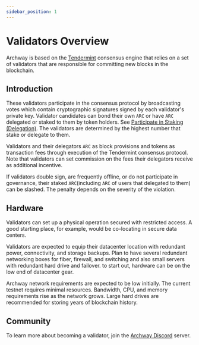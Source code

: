 ```yaml
---
sidebar_position: 1
---
```


# Validators Overview

Archway is based on the [Tendermint](https://github.com/tendermint/tendermint/tree/master/docs/introduction) consensus engine that relies on a set of validators that are responsible for committing new blocks in the blockchain. 

## Introduction

These validators participate in the consensus protocol by broadcasting votes which contain cryptographic signatures signed by each validator's private key. Validator candidates can bond their own `ARC` or have `ARC` delegated or staked to them by token holders. See [Participate in Staking (Delegation)](../staking.md). The validators are determined by the highest number that stake or delegate to them.

Validators and their delegators `ARC` as block provisions and tokens as transaction fees through execution of the Tendermint consensus protocol. Note that validators can set commission on the fees their delegators receive as additional incentive.

If validators double sign, are frequently offline, or do not participate in governance, their staked `ARC`(including `ARC` of users that delegated to them) can be slashed. The penalty depends on the severity of the violation.

## Hardware

Validators can set up a physical operation secured with restricted access. A good starting place, for example, would be co-locating in secure data centers.

Validators are expected to equip their datacenter location with redundant power, connectivity, and storage backups. Plan to have several redundant networking boxes for fiber, firewall, and switching and also small servers with redundant hard drive and failover.  to start out, hardware can be on the low end of datacenter gear.

Archway network requirements are expected to be low initially. The current testnet requires minimal resources. Bandwidth, CPU, and memory requirements rise as the network grows. Large hard drives are recommended for storing years of blockchain history.

<!-- ## Set Up a Website

Set up a dedicated validator's website and signal your intention to become a validator on our [forum](https://forum.cosmos.network/t/validator-candidates-websites/127/3). This is important since delegators will want to have information about the entity they are delegating their Atoms to. -->

## Community

To learn more about becoming a validator, join the [Archway Discord](https://discord.gg/5FVvx3WGfa) server. 
